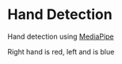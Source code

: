 # Hand Detection

Hand detection using [MediaPipe](https://google.github.io/mediapipe/solutions/hands.html)

Right hand is red, left and is blue
